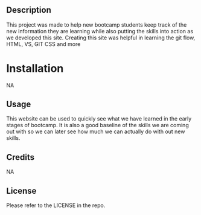 # <Prework Study Guide>

## Description

This project was made to help new bootcamp students keep track of the new information they are learning while also putting the skills into action as we developed this site. Creating this site was helpful in learning the git flow, HTML, VS, GIT CSS and more

# Installation

NA


## Usage

This website can be used to quickly see what we have learned in the early stages of bootcamp. It is also a good baseline of the skills we are coming out with so we can later see how much we can actually do with out new skills. 


## Credits

NA

## License

Please refer to the LICENSE in the repo.
